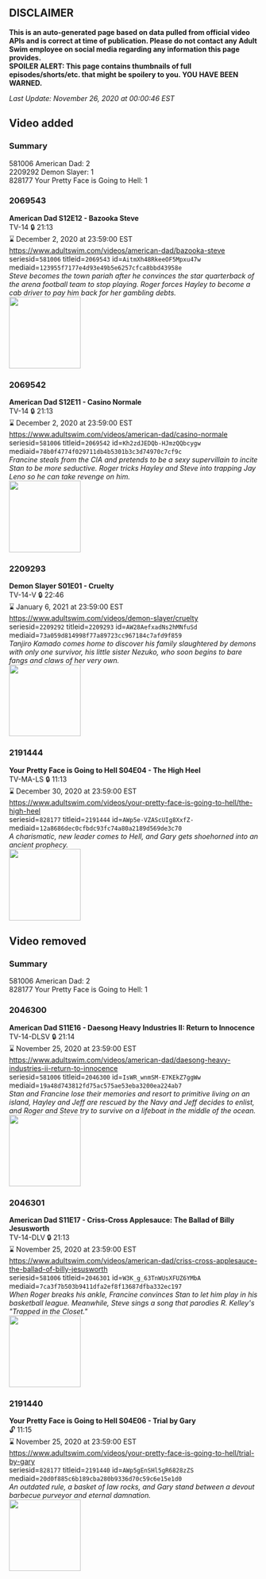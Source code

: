 ## DISCLAIMER
**This is an auto-generated page based on data pulled from official video APIs and is correct at time of publication. Please do not contact any Adult Swim employee on social media regarding any information this page provides.**  
**SPOILER ALERT: This page contains thumbnails of full episodes/shorts/etc. that might be spoilery to you. YOU HAVE BEEN WARNED.**  

_Last Update: November 26, 2020 at 00:00:46 EST_
## Video added
### Summary
581006 American Dad: 2  
2209292 Demon Slayer: 1  
828177 Your Pretty Face is Going to Hell: 1  
### 2069543
**American Dad S12E12 - Bazooka Steve**  
TV-14 🔒 21:13  
⌛ December 2, 2020 at 23:59:00 EST  
https://www.adultswim.com/videos/american-dad/bazooka-steve  
seriesid=`581006` titleid=`2069543` id=`AitmXh48RkeeOF5Mpxu47w` mediaid=`123955f7177e4d93e49b5e6257cfca8bbd43958e`  
_Steve becomes the town pariah after he convinces the star quarterback of the arena football team to stop playing. Roger forces Hayley to become a cab driver to pay him back for her gambling debts._  
<a href="https://i.cdn.turner.com/adultswim/big/image-upload/thumbnails/thumb-2_image-151870777267015.jpg"><img src="https://i.cdn.turner.com/adultswim/big/image-upload/thumbnails/thumb-2_image-151870777267015.jpg" height="144px" /></a>
### 2069542
**American Dad S12E11 - Casino Normale**  
TV-14 🔒 21:13  
⌛ December 2, 2020 at 23:59:00 EST  
https://www.adultswim.com/videos/american-dad/casino-normale  
seriesid=`581006` titleid=`2069542` id=`Kh2zdJEDQb-HJmzQQbcygw` mediaid=`78b0f4774f029711db4b5301b3c3d74970c7cf9c`  
_Francine steals from the CIA and pretends to be a sexy supervillain to incite Stan to be more seductive. Roger tricks Hayley and Steve into trapping Jay Leno so he can take revenge on him._  
<a href="https://i.cdn.turner.com/adultswim/big/image-upload/thumbnails/thumb-2_image-151751877069417.jpg"><img src="https://i.cdn.turner.com/adultswim/big/image-upload/thumbnails/thumb-2_image-151751877069417.jpg" height="144px" /></a>
### 2209293
**Demon Slayer S01E01 - Cruelty**  
TV-14-V 🔒 22:46  
⌛ January 6, 2021 at 23:59:00 EST  
https://www.adultswim.com/videos/demon-slayer/cruelty  
seriesid=`2209292` titleid=`2209293` id=`AW28AefxadNs2hMNfuSd` mediaid=`73a059d814998f77a89723cc967184c7afd9f859`  
_Tanjiro Kamado comes home to discover his family slaughtered by demons with only one survivor, his little sister Nezuko, who soon begins to bare fangs and claws of her very own._  
<a href="https://media.cdn.adultswim.com/uploads/20191012/thumbnails/2_1910121129314-DemonSlayer_001.jpg"><img src="https://media.cdn.adultswim.com/uploads/20191012/thumbnails/2_1910121129314-DemonSlayer_001.jpg" height="144px" /></a>
### 2191444
**Your Pretty Face is Going to Hell S04E04 - The High Heel**  
TV-MA-LS 🔒 11:13  
⌛ December 30, 2020 at 23:59:00 EST  
https://www.adultswim.com/videos/your-pretty-face-is-going-to-hell/the-high-heel  
seriesid=`828177` titleid=`2191444` id=`AWp5e-VZAScUIg8XxfZ-` mediaid=`12a8686dec0cfbdc93fc74a80a2189d569de3c70`  
_A charismatic, new leader comes to Hell, and Gary gets shoehorned into an ancient prophecy._  
<a href="https://i.cdn.turner.com/adultswim/big/image-upload/thumbnails/thumb-2_image-15574290498536.jpg"><img src="https://i.cdn.turner.com/adultswim/big/image-upload/thumbnails/thumb-2_image-15574290498536.jpg" height="144px" /></a>
## Video removed
### Summary
581006 American Dad: 2  
828177 Your Pretty Face is Going to Hell: 1  
### 2046300
**American Dad S11E16 - Daesong Heavy Industries II: Return to Innocence**  
TV-14-DLSV 🔒 21:14  
⌛ November 25, 2020 at 23:59:00 EST  
https://www.adultswim.com/videos/american-dad/daesong-heavy-industries-ii-return-to-innocence  
seriesid=`581006` titleid=`2046300` id=`IsWR_wnmSM-E7KEkZ7ggWw` mediaid=`19a48d743812fd75ac575ae53eba3200ea224ab7`  
_Stan and Francine lose their memories and resort to primitive living on an island, Hayley and Jeff are rescued by the Navy and Jeff decides to enlist, and Roger and Steve try to survive on a lifeboat in the middle of the ocean._  
<a href="https://i.cdn.turner.com/adultswim/big/image-upload/thumbnails/thumb-2_image-152001910118711.jpg"><img src="https://i.cdn.turner.com/adultswim/big/image-upload/thumbnails/thumb-2_image-152001910118711.jpg" height="144px" /></a>
### 2046301
**American Dad S11E17 - Criss-Cross Applesauce: The Ballad of Billy Jesusworth**  
TV-14-DLV 🔒 21:13  
⌛ November 25, 2020 at 23:59:00 EST  
https://www.adultswim.com/videos/american-dad/criss-cross-applesauce-the-ballad-of-billy-jesusworth  
seriesid=`581006` titleid=`2046301` id=`W3K_g_63TnWUsXFUZ6YMbA` mediaid=`7ca3f7b503b9411dfa2ef8f13687dfba332ec197`  
_When Roger breaks his ankle, Francine convinces Stan to let him play in his basketball league. Meanwhile, Steve sings a song that parodies R. Kelley's "Trapped in the Closet."_  
<a href="https://i.cdn.turner.com/adultswim/big/image-upload/thumbnails/thumb-2_image-152001919490614.jpg"><img src="https://i.cdn.turner.com/adultswim/big/image-upload/thumbnails/thumb-2_image-152001919490614.jpg" height="144px" /></a>
### 2191440
**Your Pretty Face is Going to Hell S04E06 - Trial by Gary**  
 🔓 11:15  
⌛ November 25, 2020 at 23:59:00 EST  
https://www.adultswim.com/videos/your-pretty-face-is-going-to-hell/trial-by-gary  
seriesid=`828177` titleid=`2191440` id=`AWp5gEnSHl5gR6828zZS` mediaid=`20d0f885c6b189cba280b9336d70c59c6e15e1d0`  
_An outdated rule, a basket of law rocks, and Gary stand between a devout barbecue purveyor and eternal damnation._  
<a href="https://i.cdn.turner.com/adultswim/big/image-upload/thumbnails/thumb-2_image-155802479320520.jpg"><img src="https://i.cdn.turner.com/adultswim/big/image-upload/thumbnails/thumb-2_image-155802479320520.jpg" height="144px" /></a>
